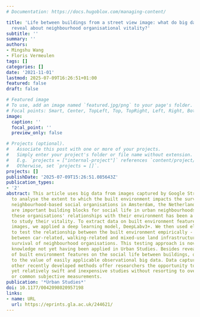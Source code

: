 ```yaml
---
# Documentation: https://docs.hugoblox.com/managing-content/

title: 'Life between buildings from a street view image: what do big data analytics
  reveal about neighbourhood organisational vitality?'
subtitle: ''
summary: ''
authors:
- Mingshu Wang
- Floris Vermeulen
tags: []
categories: []
date: '2021-11-01'
lastmod: 2025-07-09T16:26:51+01:00
featured: false
draft: false

# Featured image
# To use, add an image named `featured.jpg/png` to your page's folder.
# Focal points: Smart, Center, TopLeft, Top, TopRight, Left, Right, BottomLeft, Bottom, BottomRight.
image:
  caption: ''
  focal_point: ''
  preview_only: false

# Projects (optional).
#   Associate this post with one or more of your projects.
#   Simply enter your project's folder or file name without extension.
#   E.g. `projects = ["internal-project"]` references `content/project/deep-learning/index.md`.
#   Otherwise, set `projects = []`.
projects: []
publishDate: '2025-07-09T15:26:51.085643Z'
publication_types:
- '2'
abstract: This article uses big data from images captured by Google Street View (GSV)
  to analyse the extent to which the built environment impacts the survival rate of
  neighbourhood-based social organisations in Amsterdam, the Netherlands. These organisations
  are important building blocks for social life in urban neighbourhoods. Examining
  these organisations' relationships with their environment has been a useful way
  to study their vitality. To extract data on built environment features from GSV
  images, we applied a deep learning model, DeepLabv3+. We then used elastic net regression
  to test the relationship between the built environment empirically - distinguishing
  between car-related, walking-related and mixed-use land infrastructure - and the
  survival of neighbourhood organisations. This testing approach is novel, to our
  knowledge not yet having been applied in Urban Studies. Besides revealing the effects
  of built environment features on the social life between buildings, our study points
  to the value of easily applicable observational big data. Data captured by GSV and
  other recently developed methods offer researchers the opportunity to conduct detailed
  yet relatively swift and inexpensive studies without resorting to overly coarse
  or common subjective measurements.
publication: '*Urban Studies*'
doi: 10.1177/0042098020957198
links:
- name: URL
  url: https://eprints.gla.ac.uk/244621/
---
```

